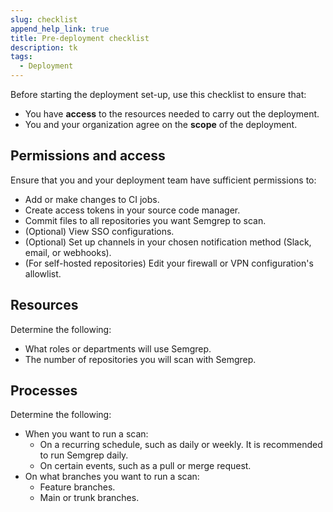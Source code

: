 ```yaml
---
slug: checklist
append_help_link: true
title: Pre-deployment checklist
description: tk
tags:
  - Deployment
---
```


Before starting the deployment set-up, use this checklist to ensure that:

- You have **access** to the resources needed to carry out the deployment.
- You and your organization agree on the **scope** of the deployment.

## Permissions and  access 

Ensure that you and your deployment team have sufficient permissions to:

- Add or make changes to CI jobs.
- Create access tokens in your source code manager.
- Commit files to all repositories you want Semgrep to scan.
- (Optional) View SSO configurations.
- (Optional) Set up channels in your chosen notification method (Slack, email, or webhooks).
- (For self-hosted repositories) Edit your firewall or VPN configuration's allowlist.

## Resources

Determine the following:

- What roles or departments will use Semgrep.
- The number of repositories you will scan with Semgrep.

## Processes

Determine the following:

- When you want to run a scan:
    - On a recurring schedule, such as daily or weekly. It is recommended to run Semgrep daily.
    - On certain events, such as a pull or merge request.
- On what branches you want to run a scan:
    - Feature branches.
    - Main or trunk branches.
